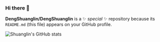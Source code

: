 ### Hi there 👋


**DengShuanglin/DengShuanglin** is a ✨ _special_ ✨ repository because its `README.md` (this file) appears on your GitHub profile.

<!-- Here are some ideas to get you started:

- 🔭 I’m currently working on ...
- 🌱 I’m currently learning ...
- 👯 I’m looking to collaborate on ...
- 🤔 I’m looking for help with ...
- 💬 Ask me about ...
- 📫 How to reach me: ...
- 😄 Pronouns: ...
- ⚡ Fun fact: ... -->

![Shuanglin's GitHub stats](https://github-readme-stats-sigma-five.vercel.app/api?username=DengShuanglin&count_private=true&show_icons=true&theme=react)
